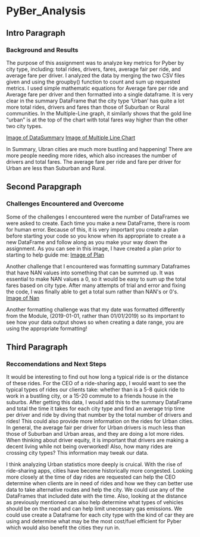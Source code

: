 # PyBer_Analysis
## Intro Paragraph

### Background and Results
The purpose of this assignment was to analyze key metrics for Pyber by city type, including: total rides, drivers, fares, average fair per ride, and average fare per driver. I analyzed the data by merging the two CSV files given and using the groupby() function to count and sum up requested metrics. I used simple mathematic equations for Average fare per ride and Average fare per driver and then formatted into a single dataframe. 
It is very clear in the summary DataFrame that the city type ‘Urban’ has quite a lot more total rides, drivers and fares than those of Suburban or Rural communities. In the Multiple-Line graph, it similarly shows that the gold line “urban” is at the top of the chart with total fares way higher than the other two city types. 

[Image of DataSummary](analysis/Fig8.png)
[Image of Multiple Line Chart](analysis/Fig9.png)

In Summary, Ubran cities are much more bustling and happening! There are more people needing more rides, which also increases the number of drivers and total fares. The average fare per ride and fare per driver for Urban are less than Suburban and Rural.

## Second Parapgraph
### Challenges Encountered and Overcome
Some of the challenges I encountered were the number of DataFrames we were asked to create. Each time you make a new DataFrame, there is room for human error. Because of this, it is very important you create a plan before starting your code so you know when its appropriate to create a a new DataFrame and follow along as you make your way down the assignment. As you can see in this image, I have created a plan prior to starting to help guide me: [Image of Plan](analysis/Plan.PNG)

Another challenge that I encountered was formatting summary Dataframes that have NAN values into something that can be summed up. It was essential to make NAN values a 0, so it would be easy to sum up the total fares based on city type. After many attempts of trial and error and fixing the code, I was finally able to get a total sum rather than NAN's or 0's. [Image of Nan](analysis/Nan.png)

Another formatting challenge was that my date was formatted differently from the Module, (2019-01-01, rather than 01/01/2019) so its important to see how your data output shows so when creating a date range, you are using the appropriate formatting!

## Third Paragraph
### Reccomendations and Next Steps

It would be interesting to find out how long a typical ride is or the distance of these rides. For the CEO of a ride-sharing app, I would want to see the typical types of rides our clients take: whether than is a 5-8 quick ride to work in a bustling city, or a 15-20 commute to a friends house in the suburbs. After getting this data, I would add this to the summary DataFrame and total the time it takes for each city type and find an average trip time per driver and ride by diving that number by the total number of drivers and rides! 
This could also provide more information on the rides for Urban cities. In general, the average fair per driver for Urban drivers is much less than those of Suburban and Urban areas, and they are doing a lot more rides. When thinking about driver equity, it is important that drivers are making a decent living while not being overworked! Also, how many rides are crossing city types? This information may tweak our data. 

I think analyzing Urban statistics more deeply is cruical. With the rise of ride-sharing apps, cities have become historically more congested. Looking more closely at the time of day rides are requested can help the CEO determine when clients are in need of rides and how we they can better use data to take alternative routes and help the city. We could use any of the DataFrames that included date with the time.  Also, looking at the distance as previously mentioned can also help determine what types of vehicles should be on the road and can help limit unecessary gas emissions. We could use create a Dataframe for each city type with the kind of car they are using and determine what may be the most cost/fuel efficient for Pyber which would also benefit the cities they run in. 
